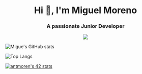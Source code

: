 <h1 align="center">Hi 👋, I'm Miguel Moreno</h1>
<h3 align="center">A passionate Junior Developer </h3>

<p align="center">
  <a href="#">
    <img src="https://skillicons.dev/icons?i=html,css,bootstrap,js,git,vscode,c,vim" />
  </a>
</p>   


![Migue's GitHub stats](https://github-readme-stats.vercel.app/api?username=amiguelmoreno&show_icons=true&theme=radical)

![Top Langs](https://github-readme-stats.vercel.app/api/top-langs/?username=moyanius&show_icons=true&theme=radical)

[![antmoren's 42 stats](https://badge42.vercel.app/api/v2/cl47airxk008409law51ifuyg/stats?cursusId=21&coalitionId=piscine)](https://github.com/JaeSeoKim/badge42)


